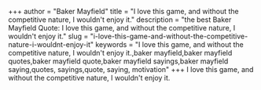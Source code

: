 +++
author = "Baker Mayfield"
title = "I love this game, and without the competitive nature, I wouldn't enjoy it."
description = "the best Baker Mayfield Quote: I love this game, and without the competitive nature, I wouldn't enjoy it."
slug = "i-love-this-game-and-without-the-competitive-nature-i-wouldnt-enjoy-it"
keywords = "I love this game, and without the competitive nature, I wouldn't enjoy it.,baker mayfield,baker mayfield quotes,baker mayfield quote,baker mayfield sayings,baker mayfield saying,quotes, sayings,quote, saying, motivation"
+++
I love this game, and without the competitive nature, I wouldn't enjoy it.
